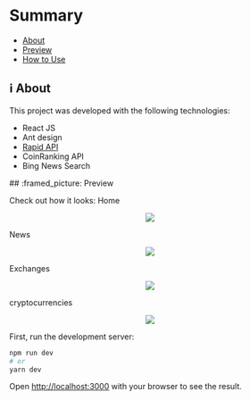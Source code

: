 # Summary
- [About](#about)
- [Preview](#preview)
- [How to Use](#how-to-use)

<a id='about'/>

## :information_source: About
This project was developed with the following technologies:

- React JS
- Ant design
- [Rapid API](https://rapidapi.com/)
- CoinRanking API
- Bing News Search

<a id='preview'/>
## :framed_picture: Preview

Check out how it looks:
Home
<p align="center">
 <img src="https://i.ibb.co/VvKrHTh/Screenshot-2022-01-08-at-20-12-38-Crypto-Info.png" >
<p />
News
<p align="center">
 <img src="https://i.ibb.co/W3g7Wqs/Screenshot-493.png" >
<p />
Exchanges
<p align="center">
 <img src="https://i.ibb.co/QvWc3y4/Screenshot-495.png" >
<p />
cryptocurrencies
<p align="center">
 <img src="https://i.ibb.co/8zpTRRM/Screenshot-494.png" >
<p />

<a id='how-to-use'/>

First, run the development server:

```bash
npm run dev
# or
yarn dev
```

Open [http://localhost:3000](http://localhost:3000) with your browser to see the result.

